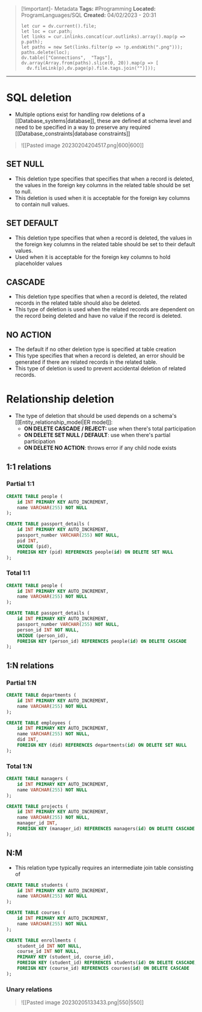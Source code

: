> [!important]- Metadata
> **Tags:** #Programming 
> **Located:** ProgramLanguages/SQL
> **Created:** 04/02/2023 - 20:31
> ```dataviewjs
>let cur = dv.current().file;
>let loc = cur.path;
>let links = cur.inlinks.concat(cur.outlinks).array().map(p => p.path);
>let paths = new Set(links.filter(p => !p.endsWith(".png")));
>paths.delete(loc);
>dv.table(["Connections",  "Tags"], dv.array(Array.from(paths).slice(0, 20)).map(p => [
>   dv.fileLink(p),dv.page(p).file.tags.join("")]));
> ```

___
# SQL deletion
- Multiple options exist for handling row deletions of a [[Database_systems|database]], these are defined at schema level and need to be specified in a way to preserve any required [[Database_constraints|database constraints]] 

> ![[Pasted image 20230204204517.png|600|600]]

## SET NULL
- This deletion type specifies that specifies that when a record is deleted, the values in the foreign key columns in the related table should be set to null. 
- This deletion is used when it is acceptable for the foreign key columns to contain null values.

## SET DEFAULT
- This deletion type specifies that when a record is deleted, the values in the foreign key columns in the related table should be set to their default values.
- Used when it is acceptable for the foreign key columns to hold placeholder values

## CASCADE
- This deletion type specifies that when a record is deleted, the related records in the related table should also be deleted.
- This type of deletion is used when the related records are dependent on the record being deleted and have no value if the record is deleted.

## NO ACTION
- The default if no other deletion type is specified at table creation
- This type specifies that when a record is deleted, an error should be generated if there are related records in the related table. 
- This type of deletion is used to prevent accidental deletion of related records.
# Relationship deletion 
- The type of deletion that should be used depends on a schema's [[Entity_relationship_model|ER model]]:
    - **ON DELETE CASCADE / REJECT:** use when there's total participation
    - **ON DELETE SET NULL / DEFAULT**: use when there's partial participation
    - **ON DELETE NO ACTION**: throws error if any child node exists 

## 1:1 relations 
### Partial 1:1
```sql
CREATE TABLE people (
    id INT PRIMARY KEY AUTO_INCREMENT,
    name VARCHAR(255) NOT NULL
);

CREATE TABLE passport_details (
    id INT PRIMARY KEY AUTO_INCREMENT,
    passport_number VARCHAR(255) NOT NULL,
    pid INT,
    UNIQUE (pid),
    FOREIGN KEY (pid) REFERENCES people(id) ON DELETE SET NULL
);
```


### Total 1:1
```sql
CREATE TABLE people (
    id INT PRIMARY KEY AUTO_INCREMENT,
    name VARCHAR(255) NOT NULL
);

CREATE TABLE passport_details (
    id INT PRIMARY KEY AUTO_INCREMENT,
    passport_number VARCHAR(255) NOT NULL,
    person_id INT NOT NULL,
    UNIQUE (person_id),
    FOREIGN KEY (person_id) REFERENCES people(id) ON DELETE CASCADE
);
```

## 1:N relations
### Partial 1:N
```sql
CREATE TABLE departments (
    id INT PRIMARY KEY AUTO_INCREMENT,
    name VARCHAR(255) NOT NULL
);

CREATE TABLE employees (
    id INT PRIMARY KEY AUTO_INCREMENT,
    name VARCHAR(255) NOT NULL,
    did INT,
    FOREIGN KEY (did) REFERENCES departments(id) ON DELETE SET NULL
);
```
### Total 1:N

```sql
CREATE TABLE managers (
    id INT PRIMARY KEY AUTO_INCREMENT,
    name VARCHAR(255) NOT NULL
);

CREATE TABLE projects (
    id INT PRIMARY KEY AUTO_INCREMENT,
    name VARCHAR(255) NOT NULL,
    manager_id INT,
    FOREIGN KEY (manager_id) REFERENCES managers(id) ON DELETE CASCADE
);
```

## N:M 
- This relation type typically requires an intermediate join table consisting of 
```sql
CREATE TABLE students (
    id INT PRIMARY KEY AUTO_INCREMENT,
    name VARCHAR(255) NOT NULL
);

CREATE TABLE courses (
    id INT PRIMARY KEY AUTO_INCREMENT,
    name VARCHAR(255) NOT NULL
);

CREATE TABLE enrollments (
    student_id INT NOT NULL,
    course_id INT NOT NULL,
    PRIMARY KEY (student_id, course_id),
    FOREIGN KEY (student_id) REFERENCES students(id) ON DELETE CASCADE,
    FOREIGN KEY (course_id) REFERENCES courses(id) ON DELETE CASCADE
);
```
### Unary relations 
> ![[Pasted image 20230205133433.png|550|550]]